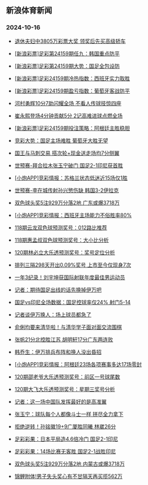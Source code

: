 ## 新浪体育新闻 
### 2024-10-16

+ [退休夫妇中3805万彩票大奖 领奖后先买高级轿车](https://sports.sina.com.cn/l/2024-10-15/doc-incsqtkf1006155.shtml)

+ [[新浪彩票]足彩第24159期任九：韩国重点防平](https://sports.sina.com.cn/l/2024-10-15/doc-incsqtiz4630281.shtml)

+ [[新浪彩票]足彩第24159期大势：国足全包设防](https://sports.sina.com.cn/l/2024-10-15/doc-incsqtkf1013161.shtml)

+ [[新浪彩票]足彩24159期冷热指数：西班牙实力取胜](https://sports.sina.com.cn/l/2024-10-15/doc-incsqtkh7795452.shtml)

+ [[新浪彩票]足彩24159期盈亏指数：葡萄牙客战防平](https://sports.sina.com.cn/l/2024-10-15/doc-incsqtiz4631494.shtml)

+ [河村勇辉10分7助闪耀全场 不看人传球技惊四座](https://sports.sina.com.cn/basketball/nba/2024-10-15/doc-incsrcxv4488309.shtml)

+ [崔永熙登场4分钟贡献5分 2记高难进球点燃全场](https://sports.sina.com.cn/basketball/nba/2024-10-15/doc-incsrcxv4477132.shtml)

+ [[新浪彩票]足彩24159期投注策略：阿根廷主胜稳胆](https://sports.sina.com.cn/l/2024-10-15/doc-incsqtkh7791791.shtml)

+ [竞彩大势：国足主场难胜 葡萄牙大胜无望](https://sports.sina.com.cn/l/2024-10-15/doc-incsqtkc1411529.shtml)

+ [国王与马刺交易 搭次轮+现金送走场均7分侧翼](https://sports.sina.com.cn/basketball/nba/2024-10-15/doc-incsqtkc1430408.shtml)

+ [世预赛-拜合拉木张玉宁破门 国足2-1印尼获首胜](https://sports.sina.com.cn/china/national/2024-10-15/doc-incsrzcp0968868.shtml)

+ [[小炮APP]竞彩情报：苏格兰状态低迷近15场仅1胜](https://sports.sina.com.cn/l/2024-10-15/doc-incsrcxx1277766.shtml)

+ [世预赛-李在城传射孙兴慜伤缺 韩国3-2伊拉克](https://sports.sina.com.cn/china/asia/2024-10-15/doc-incsrzcs7404155.shtml)

+ [双色球头奖5注929万分落2地 广东或爆3718万](https://sports.sina.com.cn/l/2024-10-15/doc-incsrzcp0953970.shtml)

+ [[小炮APP]竞彩情报：西班牙主场能力不俗胜率80%](https://sports.sina.com.cn/l/2024-10-15/doc-incsrcxz0920247.shtml)

+ [118期云龙双色球预测奖号：012路比推荐](https://sports.sina.com.cn/l/2024-10-15/doc-incsrkfx0852442.shtml)

+ [118期惠孟叔双色球预测奖号：大小比分析](https://sports.sina.com.cn/l/2024-10-15/doc-incsrkfy7628687.shtml)

+ [120期林必立大乐透预测奖号：奖号定位分析](https://sports.sina.com.cn/l/2024-10-15/doc-incsrkfx0862615.shtml)

+ [排列三隔298天开出0.09%奖号 上市至今仅现身7次](https://sports.sina.com.cn/l/2024-10-15/doc-incsqxse7795684.shtml)

+ [一年3纪录！刘宇坤获国际射联年度最佳男运动员](https://sports.sina.com.cn/others/shoot/2024-10-15/doc-incsrqpv0836133.shtml)

+ [记者：期待国足出线的话先换掉伊万吧](https://sports.sina.com.cn/china/national/2024-10-15/doc-incssfmp0518701.shtml)

+ [国足vs印尼全场数据：国足控球率仅24% 射门5-14](https://sports.sina.com.cn/china/national/2024-10-15/doc-incsrzcr0646518.shtml)

+ [记者谈伊万换人：场上球员都急了](https://sports.sina.com.cn/china/national/2024-10-15/doc-incsrzcs7415431.shtml)

+ [俞俐均要来清华啦！与清华学子面对面交流围棋](https://sports.sina.com.cn/go/2024-10-15/doc-incsrqpr4326788.shtml)

+ [张帆21分北控胜江苏 胡明轩17分广东两连败](https://sports.sina.com.cn/basketball/cba/2024-10-15/doc-incsrzcr0638878.shtml)

+ [韩乔生：伊万排兵布阵和换人没出昏招](https://sports.sina.com.cn/china/national/2024-10-15/doc-incssfmq7295179.shtml)

+ [[小炮APP]竞彩情报：阿根廷23场各项赛事多达17场零封](https://sports.sina.com.cn/l/2024-10-15/doc-incsrcya7702020.shtml)

+ [120期邵老爷大乐透预测奖号：前区一号球尾数](https://sports.sina.com.cn/l/2024-10-15/doc-incsrkfx0863938.shtml)

+ [120期大飞大乐透预测奖号：星期三奖号分析](https://sports.sina.com.cn/l/2024-10-15/doc-incsrkfy7634903.shtml)

+ [记者：这一场中国队发挥最好的是高准翼](https://sports.sina.com.cn/china/national/2024-10-15/doc-incsrzcr0640786.shtml)

+ [张玉宁：球队每个人都像斗士一样 拼尽全力拿下](https://sports.sina.com.cn/china/national/2024-10-15/doc-incssfmq7294941.shtml)

+ [拒绝逆转！孙铭徽19+9广厦胜同曦 林崴26分](https://sports.sina.com.cn/basketball/cba/2024-10-15/doc-incsrzcp0969155.shtml)

+ [足彩彩果：日本平局造4.6倍冷门 国足2-1印尼](https://sports.sina.com.cn/l/2024-10-16/doc-incstaqz0437383.shtml)

+ [足彩彩果：14场比赛无客胜 国足2-1战胜印尼](https://sports.sina.com.cn/l/2024-10-16/doc-incstaqz0437383.shtml)

+ [双色球头奖5注929万分落2地 内蒙古或爆3718万](https://sports.sina.com.cn/l/2024-10-15/doc-incsrzcp0953970.shtml)

+ [锦鲤附体!男子失头奖心有不甘隔天再买揽562万](https://sports.sina.com.cn/l/2024-10-16/doc-incsswhz3781118.shtml)

